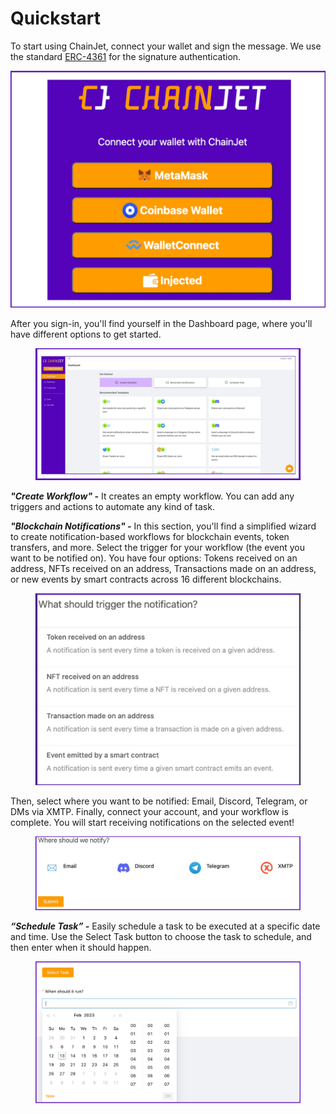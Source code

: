 # Quickstart

To start using ChainJet, connect your wallet and sign the message. We use the standard [ERC-4361](https://eips.ethereum.org/EIPS/eip-4361) for the signature authentication.

![](.gitbook/assets/walletconnect.jpg)

After you sign-in, you'll find yourself in the Dashboard page, where you'll have different options to get started.

<figure><img src=".gitbook/assets/dashboard.jpg" alt=""><figcaption></figcaption></figure>

_**"Create Workflow" -**_ It creates an empty workflow. You can add any triggers and actions to automate any kind of task.

_**"Blockchain Notifications" -**_ In this section, you'll find a simplified wizard to create notification-based workflows for blockchain events, token transfers, and more. Select the trigger for your workflow (the event you want to be notified on). You have four options: Tokens received on an address, NFTs received on an address, Transactions made on an address, or new events by smart contracts across 16 different blockchains.

<figure><img src=".gitbook/assets/notification.png" alt=""><figcaption></figcaption></figure>

Then, select where you want to be notified: Email, Discord, Telegram, or DMs via XMTP. Finally, connect your account, and your workflow is complete. You will start receiving notifications on the selected event!

<figure><img src=".gitbook/assets/notification2.jpg" alt=""><figcaption></figcaption></figure>

_**“Schedule Task” -**_ Easily schedule a task to be executed at a specific date and time. Use the Select Task button to choose the task to schedule, and then enter when it should happen.

<figure><img src=".gitbook/assets/schedule.jpg" alt=""><figcaption></figcaption></figure>
